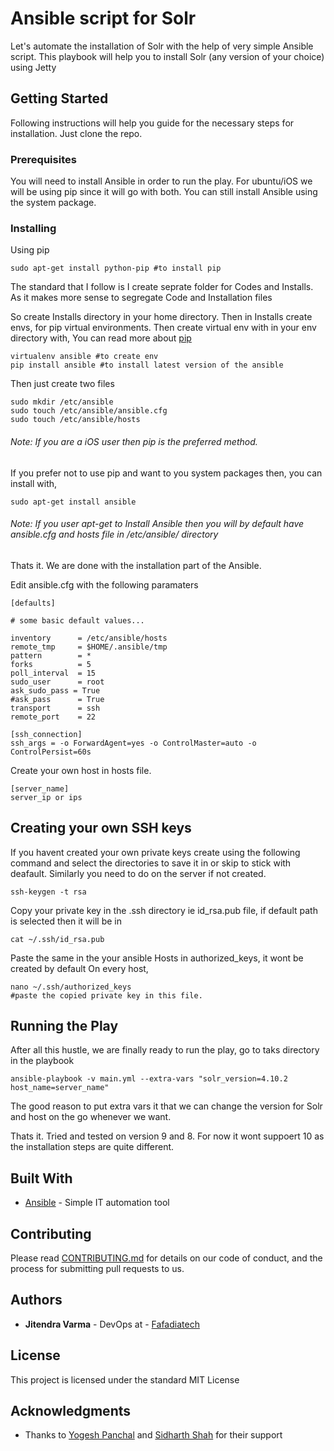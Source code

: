# Ansible script for Solr

Let's automate the installation of Solr with the help of very simple Ansible script. This playbook will help you to install Solr (any version of your choice) using Jetty

## Getting Started

Following instructions will help you guide for the necessary steps for installation. Just clone the repo.

### Prerequisites

You will need to install Ansible in order to run the play. For ubuntu/iOS we will be using pip since it will go with both. You can still install Ansible using the system package.

### Installing

Using pip

```
sudo apt-get install python-pip #to install pip 
```
The standard that I follow is I create seprate folder for Codes and Installs. As it makes more sense to segregate Code and Installation files

So create Installs directory in your home directory. Then in Installs create envs, for pip virtual environments. Then create virtual env with in your env directory with,
You can read more about [pip](https://pip.pypa.io/en/stable/reference/pip_download/)
```
virtualenv ansible #to create env
pip install ansible #to install latest version of the ansible
```
Then just create two files
```
sudo mkdir /etc/ansible
sudo touch /etc/ansible/ansible.cfg
sudo touch /etc/ansible/hosts
```
######  Note: If you are a iOS user then pip is the preferred method.   
If you prefer not to use pip and want to you system packages then, you can install with, 
```
sudo apt-get install ansible 
```
###### Note: If you user apt-get to Install Ansible then you will by default have ansible.cfg and hosts file in /etc/ansible/ directory
Thats it. We are done with the installation part of the Ansible.

Edit ansible.cfg with the following paramaters
```
[defaults]

# some basic default values...

inventory      = /etc/ansible/hosts
remote_tmp     = $HOME/.ansible/tmp
pattern        = *
forks          = 5
poll_interval  = 15
sudo_user      = root
ask_sudo_pass = True
#ask_pass      = True
transport      = ssh
remote_port    = 22

[ssh_connection]
ssh_args = -o ForwardAgent=yes -o ControlMaster=auto -o ControlPersist=60s
```

Create your own host in hosts file.
```
[server_name]
server_ip or ips
```

## Creating your own SSH keys
If you havent created your own private keys create using the following command and select the directories to save it in or skip to stick with deafault. Similarly you need to do on the server if not created.
```
ssh-keygen -t rsa
```

Copy your private key in the .ssh directory ie id_rsa.pub file, if default path is selected then it will be in 
```
cat ~/.ssh/id_rsa.pub 
```
Paste the same in the your ansible Hosts in authorized_keys, it wont be created by default
On every host,
```
nano ~/.ssh/authorized_keys
#paste the copied private key in this file.
```
## Running the Play

After all this hustle, we are finally ready to run the play, go to taks directory in the playbook 
```
ansible-playbook -v main.yml --extra-vars "solr_version=4.10.2 host_name=server_name"
```
The good reason to put extra vars it that we can change the version for Solr 
and host on the go whenever we want.

Thats it. Tried and tested on version 9 and 8. For now it wont suppoert 10 as the installation steps are quite different.


## Built With

* [Ansible](https://ansible.com/) - Simple IT automation tool


## Contributing

Please read [CONTRIBUTING.md](https://gist.github.com/PurpleBooth/b24679402957c63ec426) for details on our code of conduct, and the process for submitting pull requests to us.


## Authors

* **Jitendra Varma** - DevOps at  - [Fafadiatech](https://fafadiatech.com/)


## License

This project is licensed under the standard MIT License

## Acknowledgments

* Thanks to [Yogesh Panchal](https://github.com/yspanchal) and [Sidharth Shah](https://github.com/sidharthshah) for their support
